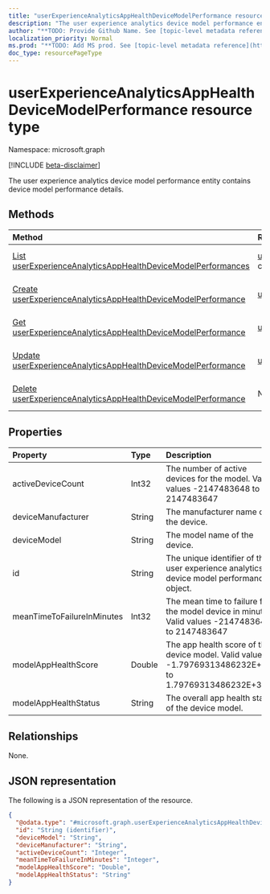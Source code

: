 ```yaml
---
title: "userExperienceAnalyticsAppHealthDeviceModelPerformance resource type"
description: "The user experience analytics device model performance entity contains device model performance details."
author: "**TODO: Provide Github Name. See [topic-level metadata reference](https://msgo.azurewebsites.net/add/document/guidelines/metadata.html#topic-level-metadata)**"
localization_priority: Normal
ms.prod: "**TODO: Add MS prod. See [topic-level metadata reference](https://msgo.azurewebsites.net/add/document/guidelines/metadata.html#topic-level-metadata)**"
doc_type: resourcePageType
---
```


# userExperienceAnalyticsAppHealthDeviceModelPerformance resource type

Namespace: microsoft.graph

[!INCLUDE [beta-disclaimer](../../includes/beta-disclaimer.md)]

The user experience analytics device model performance entity contains device model performance details.

## Methods
|Method|Return type|Description|
|:---|:---|:---|
|[List userExperienceAnalyticsAppHealthDeviceModelPerformances](../api/userexperienceanalyticsapphealthdevicemodelperformance-list.md)|[userExperienceAnalyticsAppHealthDeviceModelPerformance](../resources/userexperienceanalyticsapphealthdevicemodelperformance.md) collection|Get a list of the [userExperienceAnalyticsAppHealthDeviceModelPerformance](../resources/userexperienceanalyticsapphealthdevicemodelperformance.md) objects and their properties.|
|[Create userExperienceAnalyticsAppHealthDeviceModelPerformance](../api/userexperienceanalyticsapphealthdevicemodelperformance-create.md)|[userExperienceAnalyticsAppHealthDeviceModelPerformance](../resources/userexperienceanalyticsapphealthdevicemodelperformance.md)|Create a new [userExperienceAnalyticsAppHealthDeviceModelPerformance](../resources/userexperienceanalyticsapphealthdevicemodelperformance.md) object.|
|[Get userExperienceAnalyticsAppHealthDeviceModelPerformance](../api/userexperienceanalyticsapphealthdevicemodelperformance-get.md)|[userExperienceAnalyticsAppHealthDeviceModelPerformance](../resources/userexperienceanalyticsapphealthdevicemodelperformance.md)|Read the properties and relationships of a [userExperienceAnalyticsAppHealthDeviceModelPerformance](../resources/userexperienceanalyticsapphealthdevicemodelperformance.md) object.|
|[Update userExperienceAnalyticsAppHealthDeviceModelPerformance](../api/userexperienceanalyticsapphealthdevicemodelperformance-update.md)|[userExperienceAnalyticsAppHealthDeviceModelPerformance](../resources/userexperienceanalyticsapphealthdevicemodelperformance.md)|Update the properties of a [userExperienceAnalyticsAppHealthDeviceModelPerformance](../resources/userexperienceanalyticsapphealthdevicemodelperformance.md) object.|
|[Delete userExperienceAnalyticsAppHealthDeviceModelPerformance](../api/userexperienceanalyticsapphealthdevicemodelperformance-delete.md)|None|Deletes a [userExperienceAnalyticsAppHealthDeviceModelPerformance](../resources/userexperienceanalyticsapphealthdevicemodelperformance.md) object.|

## Properties
|Property|Type|Description|
|:---|:---|:---|
|activeDeviceCount|Int32|The number of active devices for the model. Valid values -2147483648 to 2147483647|
|deviceManufacturer|String|The manufacturer name of the device.|
|deviceModel|String|The model name of the device.|
|id|String|The unique identifier of the user experience analytics device model performance object.|
|meanTimeToFailureInMinutes|Int32|The mean time to failure for the model device in minutes. Valid values -2147483648 to 2147483647|
|modelAppHealthScore|Double|The app health score of the device model. Valid values -1.79769313486232E+308 to 1.79769313486232E+308|
|modelAppHealthStatus|String|The overall app health status of the device model.|

## Relationships
None.

## JSON representation
The following is a JSON representation of the resource.
<!-- {
  "blockType": "resource",
  "keyProperty": "id",
  "@odata.type": "microsoft.graph.userExperienceAnalyticsAppHealthDeviceModelPerformance",
  "openType": false
}
-->
``` json
{
  "@odata.type": "#microsoft.graph.userExperienceAnalyticsAppHealthDeviceModelPerformance",
  "id": "String (identifier)",
  "deviceModel": "String",
  "deviceManufacturer": "String",
  "activeDeviceCount": "Integer",
  "meanTimeToFailureInMinutes": "Integer",
  "modelAppHealthScore": "Double",
  "modelAppHealthStatus": "String"
}
```

